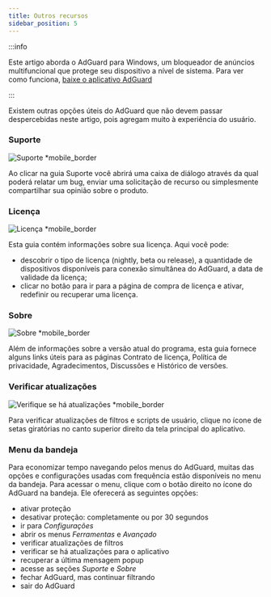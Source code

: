 ```yaml
---
title: Outros recursos
sidebar_position: 5
---
```


:::info

Este artigo aborda o AdGuard para Windows, um bloqueador de anúncios multifuncional que protege seu dispositivo a nível de sistema. Para ver como funciona, [baixe o aplicativo AdGuard](https://agrd.io/download-kb-adblock)

:::

Existem outras opções úteis do AdGuard que não devem passar despercebidas neste artigo, pois agregam muito à experiência do usuário.

### Suporte

![Suporte \*mobile\_border](https://cdn.adtidy.org/content/kb/ad_blocker/windows/overview/support.png)

Ao clicar na guia Suporte você abrirá uma caixa de diálogo através da qual poderá relatar um bug, enviar uma solicitação de recurso ou simplesmente compartilhar sua opinião sobre o produto.

### Licença

![Licença \*mobile\_border](https://cdn.adtidy.org/content/kb/ad_blocker/windows/overview/license.png)

Esta guia contém informações sobre sua licença. Aqui você pode:

- descobrir o tipo de licença (nightly, beta ou release), a quantidade de dispositivos disponíveis para conexão simultânea do AdGuard, a data de validade da licença;
- clicar no botão para ir para a página de compra de licença e ativar, redefinir ou recuperar uma licença.

### Sobre

![Sobre \*mobile\_border](https://cdn.adtidy.org/content/kb/ad_blocker/windows/overview/about.png)

Além de informações sobre a versão atual do programa, esta guia fornece alguns links úteis para as páginas Contrato de licença, Política de privacidade, Agradecimentos, Discussões e Histórico de versões.

### Verificar atualizações

![Verifique se há atualizações \*mobile\_border](https://cdn.adtidy.org/content/kb/ad_blocker/windows/overview/check-updates.png)

Para verificar atualizações de filtros e scripts de usuário, clique no ícone de setas giratórias no canto superior direito da tela principal do aplicativo.

### Menu da bandeja

Para economizar tempo navegando pelos menus do AdGuard, muitas das opções e configurações usadas com frequência estão disponíveis no menu da bandeja. Para acessar o menu, clique com o botão direito no ícone do AdGuard na bandeja. Ele oferecerá as seguintes opções:

- ativar proteção
- desativar proteção: completamente ou por 30 segundos
- ir para _Configurações_
- abrir os menus _Ferramentas_ e _Avançado_
- verificar atualizações de filtros
- verificar se há atualizações para o aplicativo
- recuperar a última mensagem popup
- acesse as seções _Suporte_ e _Sobre_
- fechar AdGuard, mas continuar filtrando
- sair do AdGuard
